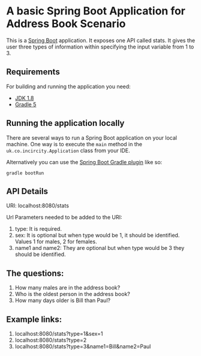 # A basic Spring Boot Application for Address Book Scenario

This is a [Spring Boot](http://projects.spring.io/spring-boot/) application.
It exposes one API called stats.
It gives the user three types of information within specifying the input variable from 1 to 3.

## Requirements

For building and running the application you need:

- [JDK 1.8](http://www.oracle.com/technetwork/java/javase/downloads/jdk8-downloads-2133151.html)
- [Gradle 5](https://gradle.org/)

## Running the application locally

There are several ways to run a Spring Boot application on your local machine. One way is to execute the `main` method in the `uk.co.incircity.Application` class from your IDE.

Alternatively you can use the [Spring Boot Gradle plugin](https://docs.spring.io/spring-boot/docs/current/reference/html/using-boot-running-your-application.html#using-boot-running-with-the-gradle-plugin) like so:

```shell
gradle bootRun
```

## API Details

URI: localhost:8080/stats

Url Parameters needed to be added to the URI:
1. type: It is required.
2. sex: It is optional but when type would be 1, it should be identified. Values 1 for males, 2 for females.
3. name1 and name2: They are optional but when type would be 3 they should be identified.

## The questions:
1. How many males are in the address book?
2. Who is the oldest person in the address book?
3. How many days older is Bill than Paul?

## Example links:
1. localhost:8080/stats?type=1&sex=1
2. localhost:8080/stats?type=2
3. localhost:8080/stats?type=3&name1=Bill&name2=Paul

